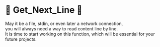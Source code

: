 # 💛 Get_Next_Line 💛
May it be a file, stdin, or even later a network connection,\
you will always need a way to read content line by line.\
It is time to start working on this function, which will be essential for your future projects.
